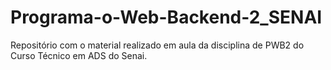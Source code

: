 # Programa-o-Web-Backend-2_SENAI
Repositório com o material realizado em aula da disciplina de PWB2 do Curso Técnico em ADS do Senai.
